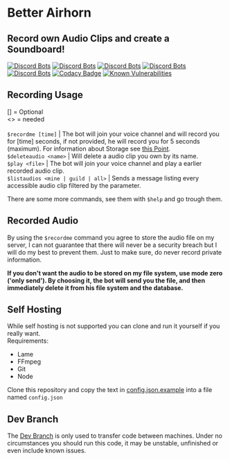 # Better Airhorn
## Record own Audio Clips and create a Soundboard!

[![Discord Bots](https://discordbots.org/api/widget/status/503996428042108928.svg)](https://discordbots.org/bot/503996428042108928)
[![Discord Bots](https://discordbots.org/api/widget/servers/503996428042108928.svg?noavatar=true)](https://discordbots.org/bot/503996428042108928)
[![Discord Bots](https://discordbots.org/api/widget/upvotes/503996428042108928.svg?noavatar=true)](https://discordbots.org/bot/503996428042108928)
[![Discord Bots](https://discordbots.org/api/widget/lib/503996428042108928.svg?noavatar=true)](https://discordbots.org/bot/503996428042108928)
[![Discord Bots](https://discordbots.org/api/widget/owner/503996428042108928.svg?noavatar=true)](https://discordbots.org/bot/503996428042108928)
[![Codacy Badge](https://api.codacy.com/project/badge/Grade/020d47a704a046b2b5c6d7fe7618fae6)](https://www.codacy.com/app/Clemens-E/better-airhorn?utm_source=github.com&amp;utm_medium=referral&amp;utm_content=Clemens-E/better-airhorn&amp;utm_campaign=Badge_Grade)
[![Known Vulnerabilities](https://snyk.io//test/github/Clemens-E/better-airhorn/badge.svg?targetFile=package.json)](https://snyk.io//test/github/Clemens-E/better-airhorn?targetFile=package.json)

## Recording Usage
[] = Optional\
<> = needed\
\
`$recordme [time]` | The bot will join your voice channel and will record you for [time] seconds, if not provided, he will record you for 5 seconds (maximum). For information about Storage see [this Point](#Recorded-Audio).\
`$deleteaudio <name>` | Will delete a audio clip you own by its name.\
`$play <file>` | The bot will join your voice channel and play a earlier recorded audio clip.\
`$listaudios <mine | guild | all>` | Sends a message listing every accessible audio clip filtered by the parameter.

There are some more commands, see them with `$help` and go trough them.

## Recorded Audio

By using the `$recordme` command you agree to store the audio file on my server, I can not guarantee that there will never be a security breach but I will do my best to prevent them.
Just to make sure, do never record private information.

**If you don't want the audio to be stored on my file system, use mode zero ('only send'). By choosing it, the bot will send you the file, and then immediately delete it from his file system and the database.**

## Self Hosting

While self hosting is not supported you can clone and run it yourself if you really want.\
Requirements:
- Lame
- FFmpeg
- Git
- Node

Clone this repository and copy the text in [config.json.example](config.json.example) into a file named `config.json`

## Dev Branch

The [Dev Branch](/Clemens-E/better-airhorn/tree/dev) is only used to transfer code between machines. Under no circumstances you should run this code, it may be unstable, unfinished or even include known issues.


